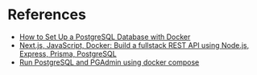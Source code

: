 # References

- [How to Set Up a PostgreSQL Database with Docker](https://youtu.be/RdPYA-wDhTA?si=qYGvoM0-V9XhbFop)
- [Next.js, JavaScript, Docker: Build a fullstack REST API using Node.js, Express, Prisma, PostgreSQL](https://youtu.be/N-7uYm1PszM?si=kahV-UvA76BLHR94)
- [Run PostgreSQL and PGAdmin using docker compose](https://medium.com/@vishal.sharma./run-postgresql-and-pgadmin-using-docker-compose-34120618bcf9)

